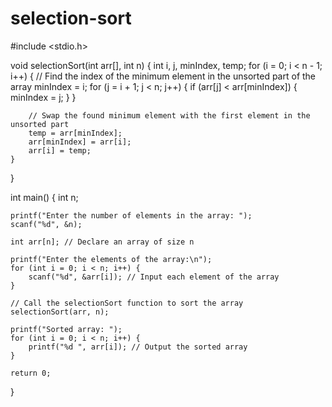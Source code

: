 # selection-sort
#include <stdio.h>

void selectionSort(int arr[], int n) {
    int i, j, minIndex, temp;
    for (i = 0; i < n - 1; i++) {
        // Find the index of the minimum element in the unsorted part of the array
        minIndex = i;
        for (j = i + 1; j < n; j++) {
            if (arr[j] < arr[minIndex]) {
                minIndex = j;
            }
        }
        
        // Swap the found minimum element with the first element in the unsorted part
        temp = arr[minIndex];
        arr[minIndex] = arr[i];
        arr[i] = temp;
    }
}

int main() {
    int n;
    
    printf("Enter the number of elements in the array: ");
    scanf("%d", &n);
    
    int arr[n]; // Declare an array of size n
    
    printf("Enter the elements of the array:\n");
    for (int i = 0; i < n; i++) {
        scanf("%d", &arr[i]); // Input each element of the array
    }

    // Call the selectionSort function to sort the array
    selectionSort(arr, n);

    printf("Sorted array: ");
    for (int i = 0; i < n; i++) {
        printf("%d ", arr[i]); // Output the sorted array
    }

    return 0;
}
